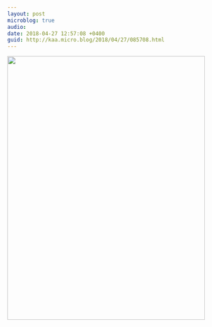 ```yaml
---
layout: post
microblog: true
audio: 
date: 2018-04-27 12:57:08 +0400
guid: http://kaa.micro.blog/2018/04/27/085708.html
---
```



<img src="https://micro.kaa.bz/uploads/2018/7f9ec5b488.jpg" width="450" height="600" />
